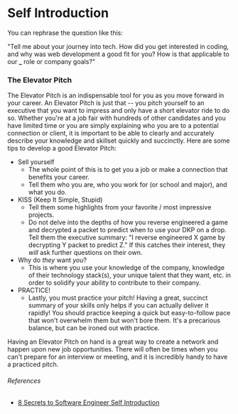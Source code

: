 # Self Introduction

You can rephrase the question like this:

"Tell me about your journey into tech. How did you get interested in coding, and why was web development a good fit for you? How is that applicable to our **\_** role or company goals?"

### The Elevator Pitch

The Elevator Pitch is an indispensable tool for you as you move forward in your career. An Elevator Pitch is just that -- you pitch yourself to an executive that you want to impress and only have a short elevator ride to do so. Whether you're at a job fair with hundreds of other candidates and you have limited time or you are simply explaining who you are to a potential connection or client, it is important to be able to clearly and accurately describe your knowledge and skillset quickly and succinctly. Here are some tips to develop a good Elevator Pitch:

- Sell yourself
  - The whole point of this is to get you a job or make a connection that benefits your career.
  - Tell them who you are, who you work for (or school and major), and what you do.
- KISS (Keep It Simple, Stupid)
  - Tell them some highlights from your favorite / most impressive projects.
  - Do not delve into the depths of how you reverse engineered a game and decrypted a packet to predict when to use your DKP on a drop. Tell them the executive summary: "I reverse engineered X game by decrypting Y packet to predict Z." If this catches their interest, they _will_ ask further questions on their own.
- Why do _they_ want _you_?
  - This is where you use your knowledge of the company, knowledge of their technology stack(s), your unique talent that they want, etc. in order to solidify your ability to contribute to their company.
- PRACTICE!
  - Lastly, you must practice your pitch! Having a great, succinct summary of your skills only helps if you can actually deliver it rapidly! You should practice keeping a quick but easy-to-follow pace that won't overwhelm them but won't bore them. It's a precarious balance, but can be ironed out with practice.

Having an Elevator Pitch on hand is a great way to create a network and happen upon new job opportunities. There will often be times when you can't prepare for an interview or meeting, and it is incredibly handy to have a practiced pitch.

###### References

- [8 Secrets to Software Engineer Self Introduction](http://blog.gainlo.co/index.php/2016/10/14/8-secretes-software-engineer-self-introduction)
